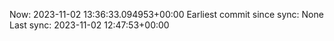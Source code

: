 Now: 2023-11-02 13:36:33.094953+00:00 Earliest commit since sync: None Last sync: 2023-11-02 12:47:53+00:00
